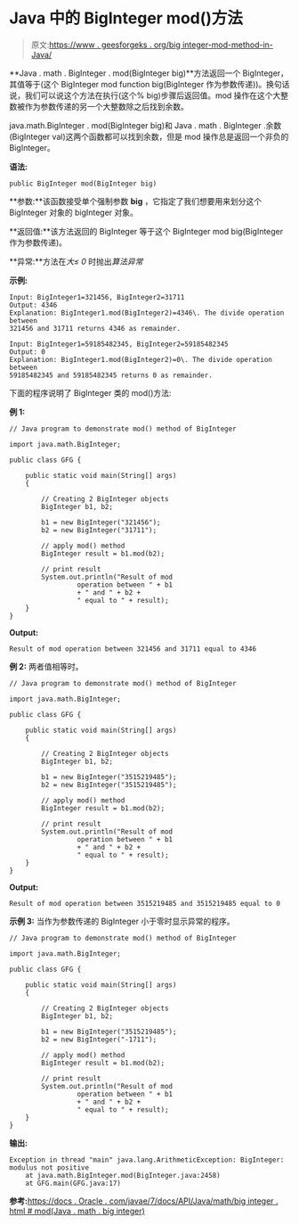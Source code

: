 # Java 中的 BigInteger mod()方法

> 原文:[https://www . geesforgeks . org/big integer-mod-method-in-Java/](https://www.geeksforgeeks.org/biginteger-mod-method-in-java/)

**Java . math . BigInteger . mod(BigInteger big)**方法返回一个 BigInteger，其值等于(这个 BigInteger mod function big(BigInteger 作为参数传递))。换句话说，我们可以说这个方法在执行(这个% big)步骤后返回值。mod 操作在这个大整数被作为参数传递的另一个大整数除之后找到余数。

java.math.BigInteger . mod(BigInteger big)和 Java . math . BigInteger .余数(BigInteger val)这两个函数都可以找到余数，但是 mod 操作总是返回一个非负的 BigInteger。

**语法:**

```
public BigInteger mod(BigInteger big)
```

**参数:**该函数接受单个强制参数 **big** ，它指定了我们想要用来划分这个 BigInteger 对象的 bigInteger 对象。

**返回值:**该方法返回的 BigInteger 等于这个 BigInteger mod big(BigInteger 作为参数传递)。

**异常:**方法在*大≤ 0* 时抛出*算法异常*

**示例:**

```
Input: BigInteger1=321456, BigInteger2=31711
Output: 4346
Explanation: BigInteger1.mod(BigInteger2)=4346\. The divide operation between 
321456 and 31711 returns 4346 as remainder.

Input: BigInteger1=59185482345, BigInteger2=59185482345
Output: 0
Explanation: BigInteger1.mod(BigInteger2)=0\. The divide operation between 
59185482345 and 59185482345 returns 0 as remainder.

```

下面的程序说明了 BigInteger 类的 mod()方法:

**例 1:**

```
// Java program to demonstrate mod() method of BigInteger

import java.math.BigInteger;

public class GFG {

    public static void main(String[] args)
    {

        // Creating 2 BigInteger objects
        BigInteger b1, b2;

        b1 = new BigInteger("321456");
        b2 = new BigInteger("31711");

        // apply mod() method
        BigInteger result = b1.mod(b2);

        // print result
        System.out.println("Result of mod 
                 operation between " + b1
                 + " and " + b2 +
                 " equal to " + result);
    }
}
```

**Output:**

```
Result of mod operation between 321456 and 31711 equal to 4346

```

**例 2:** 两者值相等时。

```
// Java program to demonstrate mod() method of BigInteger

import java.math.BigInteger;

public class GFG {

    public static void main(String[] args)
    {

        // Creating 2 BigInteger objects
        BigInteger b1, b2;

        b1 = new BigInteger("3515219485");
        b2 = new BigInteger("3515219485");

        // apply mod() method
        BigInteger result = b1.mod(b2);

        // print result
        System.out.println("Result of mod 
                 operation between " + b1
                 + " and " + b2 +
                 " equal to " + result);
    }
}
```

**Output:**

```
Result of mod operation between 3515219485 and 3515219485 equal to 0

```

**示例 3:** 当作为参数传递的 BigInteger 小于零时显示异常的程序。

```
// Java program to demonstrate mod() method of BigInteger

import java.math.BigInteger;

public class GFG {

    public static void main(String[] args)
    {

        // Creating 2 BigInteger objects
        BigInteger b1, b2;

        b1 = new BigInteger("3515219485");
        b2 = new BigInteger("-1711");

        // apply mod() method
        BigInteger result = b1.mod(b2);

        // print result
        System.out.println("Result of mod 
                 operation between " + b1
                 + " and " + b2 +
                 " equal to " + result);
    }
}
```

**输出:**

```
Exception in thread "main" java.lang.ArithmeticException: BigInteger: modulus not positive
    at java.math.BigInteger.mod(BigInteger.java:2458)
    at GFG.main(GFG.java:17)

```

**参考:**[https://docs . Oracle . com/javae/7/docs/API/Java/math/big integer . html # mod(Java . math . big integer)](https://docs.oracle.com/javase/7/docs/api/java/math/BigInteger.html#mod(java.math.BigInteger))